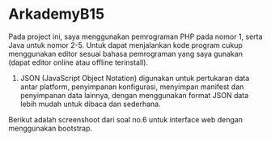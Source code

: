 # ArkademyB15

Pada project ini, saya menggunakan pemrograman PHP pada nomor 1, serta Java untuk nomor 2-5. Untuk dapat menjalankan kode program cukup menggunakan editor sesuai bahasa pemrograman yang saya gunakan (dapat editor online atau offline terinstall).

1. JSON (JavaScript Object Notation) digunakan untuk pertukaran data antar platform, penyimpanan konfigurasi, menyimpan manifest dan penyimpanan data lainnya, dengan menggunakan format JSON data lebih mudah untuk dibaca dan sederhana.

Berikut adalah screenshoot dari soal no.6 untuk interface web dengan menggunakan bootstrap.
